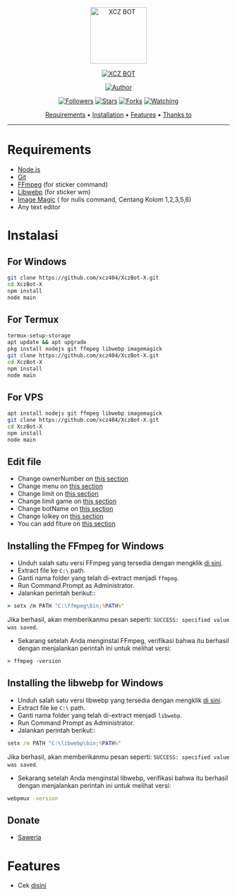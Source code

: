 <p align="center">
<img src="https://telegra.ph/file/8d2894d6f903f10270288.jpg" alt="XCZ BOT" width="128" height="128"/>
</p>
<p align="center">
<a href="#"><img title="XCZ BOT" src="https://img.shields.io/badge/XCZ BOT-green?colorA=%23ff0000&colorB=%23017e40&style=for-the-badge"></a>
</p>
<p align="center">
<a href="https://github.com/xcz404"><img title="Author" src="https://img.shields.io/badge/Author-Rafasurya-red.svg?style=for-the-badge&logo=github"></a>
</p>
<p align="center">
<a href="https://github.com/xcz404/followers"><img title="Followers" src="https://img.shields.io/github/followers/xcz403?color=blue&style=flat-square"></a>
<a href="https://github.com/xcz404/megumikato2/stargazers/"><img title="Stars" src="https://img.shields.io/github/stars/xcz404/XczBot-X?color=red&style=flat-square"></a>
<a href="https://github.com/xcz404/megumikato2/network/members"><img title="Forks" src="https://img.shields.io/github/forks/xcz404/XczBot-X?color=red&style=flat-square"></a>
<a href="https://github.com/xcz404/megumikato2/watchers"><img title="Watching" src="https://img.shields.io/github/watchers/xcz404/XczBot-X?label=Watchers&color=blue&style=flat-square"></a>
</p>

<p align="center">
  <a href="https://github.com/xcz404/XczBot-X#requirements">Requirements</a> •
  <a href="https://github.com/xcz404/XczBot-X#instalasi">Installation</a> •
  <a href="https://github.com/xcz404/XczBot-X#features">Features</a> •
  <a href="https://github.com/xcz404/XczBot-X#thanks-to">Thanks to</a>
</p>
</div>


---



# Requirements
* [Node.js](https://nodejs.org/en/)
* [Git](https://git-scm.com/downloads)
* [FFmpeg](https://github.com/BtbN/FFmpeg-Builds/releases/download/autobuild-2020-12-08-13-03/ffmpeg-n4.3.1-26-gca55240b8c-win64-gpl-4.3.zip) (for sticker command)
* [Libwebp](https://developers.google.com/speed/webp/download) (for sticker wm)
* [Image Magic](https://imagemagick.org/script/download.php) ( for nulis command, Centang Kolom 1,2,3,5,6)
* Any text editor

# Instalasi
## For Windows
```bash
git clone https://github.com/xcz404/XczBot-X.git
cd XczBot-X
npm install
node main
```
## For Termux
```bash
termux-setup-storage
apt update && apt upgrade
pkg install nodejs git ffmpeg libwebp imagemagick
git clone https://github.com/xcz404/XczBot-X.git
cd XczBot-X
npm install
node main
```

## For VPS
```bash
apt install nodejs git ffmpeg libwebp imagemagick
git clone https://github.com/xcz404/XczBot-X.git
cd XczBot-X
npm install
node main
```

## Edit file
- Change ownerNumber on [this section](https://github.com/xcz404/XczBot-X/blob/df8c08093bfd6133745ff69525d704cebbb920f5/config.json#L2)
- Change menu on [this section](https://github.com/xcz404/XczBot-X/blob/main/message/help.js)
- Change limit on [this section](https://github.com/xcz404/XczBot-X/blob/df8c08093bfd6133745ff69525d704cebbb920f5/config.json#L3)
- Change limit game on [this section](https://github.com/xcz404/XczBot-X/blob/df8c08093bfd6133745ff69525d704cebbb920f5/config.json#L10)
- Change botName on [this section](https://github.com/xcz404/XczBot-X/blob/df8c08093bfd6133745ff69525d704cebbb920f5/config.json#L5)
- Change lolkey on [this section](https://github.com/xcz404/XczBot-X/blob/df8c08093bfd6133745ff69525d704cebbb920f5/config.json#L7)
- You can add fiture on [this section](https://github.com/xcz404/XczBot-X/blob/main/handler.js)


## Installing the FFmpeg for Windows
* Unduh salah satu versi FFmpeg yang tersedia dengan mengklik [di sini](https://www.gyan.dev/ffmpeg/builds/).
* Extract file ke `C:\` path.
* Ganti nama folder yang telah di-extract menjadi `ffmpeg`.
* Run Command Prompt as Administrator.
* Jalankan perintah berikut::
```cmd
> setx /m PATH "C:\ffmpeg\bin;%PATH%"
```
Jika berhasil, akan memberikanmu pesan seperti: `SUCCESS: specified value was saved`.
* Sekarang setelah Anda menginstal FFmpeg, verifikasi bahwa itu berhasil dengan menjalankan perintah ini untuk melihat versi:
```cmd
> ffmpeg -version
```


## Installing the libwebp for Windows
* Unduh salah satu versi libwebp yang tersedia dengan mengklik [di sini](https://developers.google.com/speed/webp/download).
* Extract file ke `C:\` path.
* Ganti nama folder yang telah di-extract menjadi `libwebp`.
* Run Command Prompt as Administrator.
* Jalankan perintah berikut::
```cmd
setx /m PATH "C:\libwebp\bin;%PATH%"
```
Jika berhasil, akan memberikanmu pesan seperti: `SUCCESS: specified value was saved`.
* Sekarang setelah Anda menginstal libwebp, verifikasi bahwa itu berhasil dengan menjalankan perintah ini untuk melihat versi:
```cmd
webpmux -version
```

## Donate
- [Saweria](https://saweria.co/MurphyCakep)

# Features
- Cek [disini](https://wa.me/16149081559?text=/menu)
